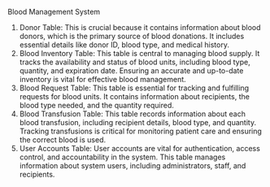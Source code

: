 Blood Management System 
1. Donor Table: This is crucial because it contains information about blood donors, which is the 
primary source of blood donations. It includes essential details like donor ID, blood type, and 
medical history.
2. Blood Inventory Table: This table is central to managing blood supply. It tracks the 
availability and status of blood units, including blood type, quantity, and expiration date. 
Ensuring an accurate and up-to-date inventory is vital for effective blood management.
3. Blood Request Table: This table is essential for tracking and fulfilling requests for blood units. 
It contains information about recipients, the blood type needed, and the quantity required.
4. Blood Transfusion Table: This table records information about each blood transfusion, 
including recipient details, blood type, and quantity. Tracking transfusions is critical for 
monitoring patient care and ensuring the correct blood is used.
5. User Accounts Table: User accounts are vital for authentication, access control, and 
accountability in the system. This table manages information about system users, including 
administrators, staff, and recipients.
